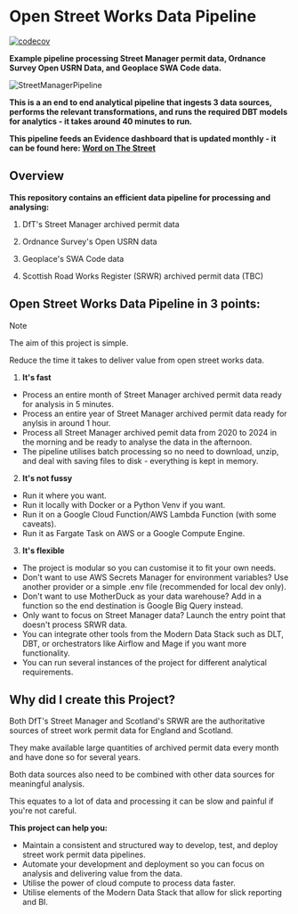 # Open Street Works Data Pipeline
[![codecov](https://codecov.io/github/CHRISCARLON/Open-Street-Works-Data-Pipeline/branch/new-data-dev-branch/graph/badge.svg?token=T4PLSPAXDE)](https://codecov.io/github/CHRISCARLON/Open-Street-Works-Data-Pipeline)

**Example pipeline processing Street Manager permit data, Ordnance Survey Open USRN Data, and Geoplace SWA Code data.**

![StreetManagerPipeline](https://github.com/user-attachments/assets/b169f3b3-64bf-4129-9021-135a56726d3a)

**This is a an end to end analytical pipeline that ingests 3 data sources, performs the relevant transformations, and runs the required DBT models for analytics - it takes around 40 minutes to run.**

**This pipeline feeds an Evidence dashboard that is updated monthly - it can be found here: [Word on The Street](https://word-on-the-street.evidence.app)**

## Overview

**This repository contains an efficient data pipeline for processing and analysing:**

1. DfT's Street Manager archived permit data

2. Ordnance Survey's Open USRN data

3. Geoplace's SWA Code data

4. Scottish Road Works Register (SRWR) archived permit data (TBC)

## Open Street Works Data Pipeline in 3 points:

>[!NOTE]
> The aim of this project is simple.
>
> Reduce the time it takes to deliver value from open street works data.

1. **It's fast**
- Process an entire month of Street Manager archived permit data ready for analysis in 5 minutes.
- Process an entire year of Street Manager archived permit data ready for anylsis in around 1 hour.
- Process all Street Manager archived pemit data from 2020 to 2024 in the morning and be ready to analyse the data in the afternoon.
- The pipeline utilises batch processing so no need to download, unzip, and deal with saving files to disk - everything is kept in memory.

2. **It's not fussy**
- Run it where you want.
- Run it locally with Docker or a Python Venv if you want.
- Run it on a Google Cloud Function/AWS Lambda Function (with some caveats).
- Run it as Fargate Task on AWS or a Google Compute Engine.

3. **It's flexible**
- The project is modular so you can customise it to fit your own needs.
- Don't want to use AWS Secrets Manager for environment variables? Use another provider or a simple .env file (recommended for local dev only).
- Don't want to use MotherDuck as your data warehouse? Add in a function so the end destination is Google Big Query instead.
- Only want to focus on Street Manager data? Launch the entry point that doesn't process SRWR data.
- You can integrate other tools from the Modern Data Stack such as DLT, DBT, or orchestrators like Airflow and Mage if you want more functionality.
- You can run several instances of the project for different analytical requirements.

## Why did I create this Project?

Both DfT's Street Manager and Scotland's SRWR are the authoritative sources of street work permit data for England and Scotland.

They make available large quantities of archived permit data every month and have done so for several years.

Both data sources also need to be combined with other data sources for meaningful analysis.

This equates to a lot of data and processing it can be slow and painful if you're not careful.

**This project can help you:**

- Maintain a consistent and structured way to develop, test, and deploy street work permit data pipelines.
- Automate your development and deployment so you can focus on analysis and delivering value from the data.
- Utilise the power of cloud compute to process data faster.
- Utilise elements of the Modern Data Stack that allow for slick reporting and BI.
